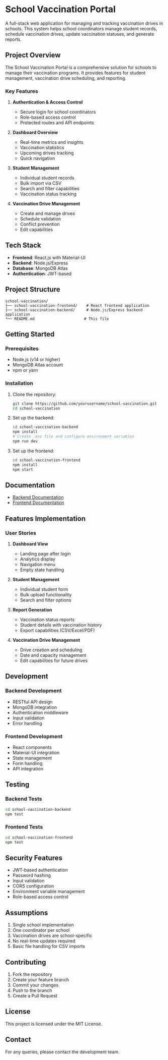 # School Vaccination Portal

A full-stack web application for managing and tracking vaccination drives in schools. This system helps school coordinators manage student records, schedule vaccination drives, update vaccination statuses, and generate reports.

## Project Overview

The School Vaccination Portal is a comprehensive solution for schools to manage their vaccination programs. It provides features for student management, vaccination drive scheduling, and reporting.

### Key Features

1. **Authentication & Access Control**
   - Secure login for school coordinators
   - Role-based access control
   - Protected routes and API endpoints

2. **Dashboard Overview**
   - Real-time metrics and insights
   - Vaccination statistics
   - Upcoming drives tracking
   - Quick navigation

3. **Student Management**
   - Individual student records
   - Bulk import via CSV
   - Search and filter capabilities
   - Vaccination status tracking

4. **Vaccination Drive Management**
   - Create and manage drives
   - Schedule validation
   - Conflict prevention
   - Edit capabilities

## Tech Stack

- **Frontend**: React.js with Material-UI
- **Backend**: Node.js/Express
- **Database**: MongoDB Atlas
- **Authentication**: JWT-based

## Project Structure

```
school-vaccination/
├── school-vaccination-frontend/    # React frontend application
├── school-vaccination-backend/     # Node.js/Express backend application
└── README.md                      # This file
```

## Getting Started

### Prerequisites

- Node.js (v14 or higher)
- MongoDB Atlas account
- npm or yarn

### Installation

1. Clone the repository:
   ```bash
   git clone https://github.com/yourusername/school-vaccination.git
   cd school-vaccination
   ```

2. Set up the backend:
   ```bash
   cd school-vaccination-backend
   npm install
   # Create .env file and configure environment variables
   npm run dev
   ```

3. Set up the frontend:
   ```bash
   cd school-vaccination-frontend
   npm install
   npm start
   ```

## Documentation

- [Backend Documentation](./school-vaccination-backend/README.md)
- [Frontend Documentation](./school-vaccination-frontend/README.md)

## Features Implementation

### User Stories

1. **Dashboard View**
   - Landing page after login
   - Analytics display
   - Navigation menu
   - Empty state handling

2. **Student Management**
   - Individual student form
   - Bulk upload functionality
   - Search and filter options

3. **Report Generation**
   - Vaccination status reports
   - Student details with vaccination history
   - Export capabilities (CSV/Excel/PDF)

4. **Vaccination Drive Management**
   - Drive creation and scheduling
   - Date and capacity management
   - Edit capabilities for future drives

## Development

### Backend Development
- RESTful API design
- MongoDB integration
- Authentication middleware
- Input validation
- Error handling

### Frontend Development
- React components
- Material-UI integration
- State management
- Form handling
- API integration

## Testing

### Backend Tests
```bash
cd school-vaccination-backend
npm test
```

### Frontend Tests
```bash
cd school-vaccination-frontend
npm test
```

## Security Features

- JWT-based authentication
- Password hashing
- Input validation
- CORS configuration
- Environment variable management
- Role-based access control

## Assumptions

1. Single school implementation
2. One coordinator per school
3. Vaccination drives are school-specific
4. No real-time updates required
5. Basic file handling for CSV imports

## Contributing

1. Fork the repository
2. Create your feature branch
3. Commit your changes
4. Push to the branch
5. Create a Pull Request

## License

This project is licensed under the MIT License.

## Contact

For any queries, please contact the development team. 